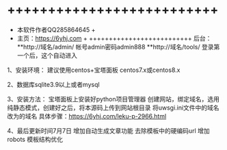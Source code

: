 # ++++++++++++++++++++++++++
+ 本软件作者QQ285864645  +
+ 主页：https://6yhj.com +
++++++++++++++++++++++++++
后台：
**http://域名/admin/ 
帐号admin密码admin888
**http://域名/tools/   登录第一个后，这个自动进入


1、安装环境：
建议使用centos+宝塔面板
centos7.x或centos8.x

2、数据库sqlite3.9以上或者mysql


3、安装方法：
宝塔面板上安装好python项目管理器
创建网站，绑定域名，选用纯静态模式，创建好之后，将本源码上传到网站根目录
将uwsgi.ini文件中的域名改为的域名
具体步骤：https://6yhj.com/leku-p-2966.html

4、最后更新时间7月7日
增加自动生成文章功能
去除模板中的硬编码url
增加robots
模板结构优化


